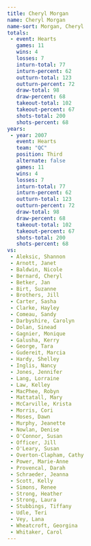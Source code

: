 ```yaml
---
title: Cheryl Morgan
name: Cheryl Morgan
name-sort: Morgan, Cheryl
totals:
 - event: Hearts
   games: 11
   wins: 4
   losses: 7
   inturn-total: 77
   inturn-percent: 62
   outturn-total: 123
   outturn-percent: 72
   draw-total: 98
   draw-percent: 68
   takeout-total: 102
   takeout-percent: 67
   shots-total: 200
   shots-percent: 68
years:
 - year: 2007
   event: Hearts
   team: "QC"
   position: Third
   alternate: false
   games: 11
   wins: 4
   losses: 7
   inturn-total: 77
   inturn-percent: 62
   outturn-total: 123
   outturn-percent: 72
   draw-total: 98
   draw-percent: 68
   takeout-total: 102
   takeout-percent: 67
   shots-total: 200
   shots-percent: 68
vs:
 - Aleksic, Shannon
 - Arnott, Janet
 - Baldwin, Nicole
 - Bernard, Cheryl
 - Betker, Jan
 - Birt, Suzanne
 - Brothers, Jill
 - Carter, Sasha
 - Clarke, Hayley
 - Comeau, Sandy
 - Darbyshire, Carolyn
 - Dolan, Sinead
 - Gagnier, Monique
 - Galusha, Kerry
 - George, Tara
 - Gudereit, Marcia
 - Hardy, Shelley
 - Inglis, Nancy
 - Jones, Jennifer
 - Lang, Lorraine
 - Law, Kelley
 - MacPhee, Robyn
 - Mattatall, Mary
 - McCarville, Krista
 - Morris, Cori
 - Moses, Dawn
 - Murphy, Jeanette
 - Nowlan, Denise
 - O'Connor, Susan
 - Officer, Jill
 - O'Leary, Susan
 - Overton-Clapham, Cathy
 - Power, Marie-Anne
 - Provencal, Darah
 - Schraeder, Jeanna
 - Scott, Kelly
 - Simons, Renee
 - Strong, Heather
 - Strong, Laura
 - Stubbings, Tiffany
 - Udle, Teri
 - Vey, Lana
 - Wheatcroft, Georgina
 - Whitaker, Carol
---
```

